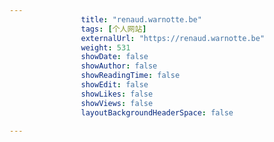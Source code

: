 ---
                title: "renaud.warnotte.be"
                tags: [个人网站]
                externalUrl: "https://renaud.warnotte.be"
                weight: 531
                showDate: false
                showAuthor: false
                showReadingTime: false
                showEdit: false
                showLikes: false
                showViews: false
                layoutBackgroundHeaderSpace: false
                ---

